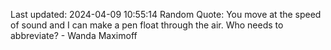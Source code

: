 Last updated: 2024-04-09 10:55:14
Random Quote: You move at the speed of sound and I can make a pen float through the air. Who needs to abbreviate? - Wanda Maximoff
